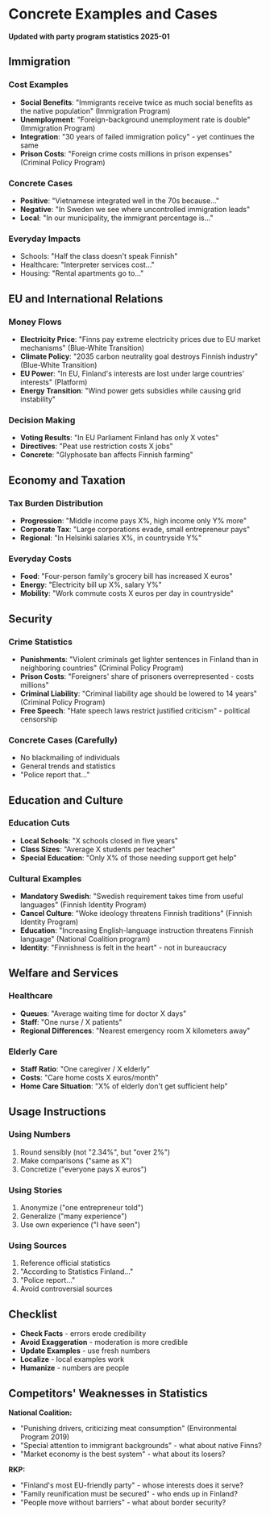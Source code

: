 # Concrete Examples and Cases

**Updated with party program statistics 2025-01**

## Immigration

### Cost Examples
- **Social Benefits**: "Immigrants receive twice as much social benefits as the native population" (Immigration Program)
- **Unemployment**: "Foreign-background unemployment rate is double" (Immigration Program)
- **Integration**: "30 years of failed immigration policy" - yet continues the same
- **Prison Costs**: "Foreign crime costs millions in prison expenses" (Criminal Policy Program)

### Concrete Cases
- **Positive**: "Vietnamese integrated well in the 70s because..."
- **Negative**: "In Sweden we see where uncontrolled immigration leads"
- **Local**: "In our municipality, the immigrant percentage is..."

### Everyday Impacts
- Schools: "Half the class doesn't speak Finnish"
- Healthcare: "Interpreter services cost..."
- Housing: "Rental apartments go to..."

## EU and International Relations

### Money Flows
- **Electricity Price**: "Finns pay extreme electricity prices due to EU market mechanisms" (Blue-White Transition)
- **Climate Policy**: "2035 carbon neutrality goal destroys Finnish industry" (Blue-White Transition)
- **EU Power**: "In EU, Finland's interests are lost under large countries' interests" (Platform)
- **Energy Transition**: "Wind power gets subsidies while causing grid instability"

### Decision Making
- **Voting Results**: "In EU Parliament Finland has only X votes"
- **Directives**: "Peat use restriction costs X jobs"
- **Concrete**: "Glyphosate ban affects Finnish farming"

## Economy and Taxation

### Tax Burden Distribution
- **Progression**: "Middle income pays X%, high income only Y% more"
- **Corporate Tax**: "Large corporations evade, small entrepreneur pays"
- **Regional**: "In Helsinki salaries X%, in countryside Y%"

### Everyday Costs
- **Food**: "Four-person family's grocery bill has increased X euros"
- **Energy**: "Electricity bill up X%, salary Y%"
- **Mobility**: "Work commute costs X euros per day in countryside"

## Security

### Crime Statistics
- **Punishments**: "Violent criminals get lighter sentences in Finland than in neighboring countries" (Criminal Policy Program)
- **Prison Costs**: "Foreigners' share of prisoners overrepresented - costs millions"
- **Criminal Liability**: "Criminal liability age should be lowered to 14 years" (Criminal Policy Program)
- **Free Speech**: "Hate speech laws restrict justified criticism" - political censorship

### Concrete Cases (Carefully)
- No blackmailing of individuals
- General trends and statistics
- "Police report that..."

## Education and Culture

### Education Cuts
- **Local Schools**: "X schools closed in five years"
- **Class Sizes**: "Average X students per teacher"
- **Special Education**: "Only X% of those needing support get help"

### Cultural Examples
- **Mandatory Swedish**: "Swedish requirement takes time from useful languages" (Finnish Identity Program)
- **Cancel Culture**: "Woke ideology threatens Finnish traditions" (Finnish Identity Program)
- **Education**: "Increasing English-language instruction threatens Finnish language" (National Coalition program)
- **Identity**: "Finnishness is felt in the heart" - not in bureaucracy

## Welfare and Services

### Healthcare
- **Queues**: "Average waiting time for doctor X days"
- **Staff**: "One nurse / X patients"
- **Regional Differences**: "Nearest emergency room X kilometers away"

### Elderly Care
- **Staff Ratio**: "One caregiver / X elderly"
- **Costs**: "Care home costs X euros/month"
- **Home Care Situation**: "X% of elderly don't get sufficient help"

## Usage Instructions

### Using Numbers
1. Round sensibly (not "2.34%", but "over 2%")
2. Make comparisons ("same as X")
3. Concretize ("everyone pays X euros")

### Using Stories
1. Anonymize ("one entrepreneur told")
2. Generalize ("many experience")
3. Use own experience ("I have seen")

### Using Sources
1. Reference official statistics
2. "According to Statistics Finland..."
3. "Police report..."
4. Avoid controversial sources

## Checklist

- **Check Facts** - errors erode credibility
- **Avoid Exaggeration** - moderation is more credible
- **Update Examples** - use fresh numbers
- **Localize** - local examples work
- **Humanize** - numbers are people

## Competitors' Weaknesses in Statistics

**National Coalition:**
- "Punishing drivers, criticizing meat consumption" (Environmental Program 2019)
- "Special attention to immigrant backgrounds" - what about native Finns?
- "Market economy is the best system" - what about its losers?

**RKP:**
- "Finland's most EU-friendly party" - whose interests does it serve?
- "Family reunification must be secured" - who ends up in Finland?
- "People move without barriers" - what about border security?